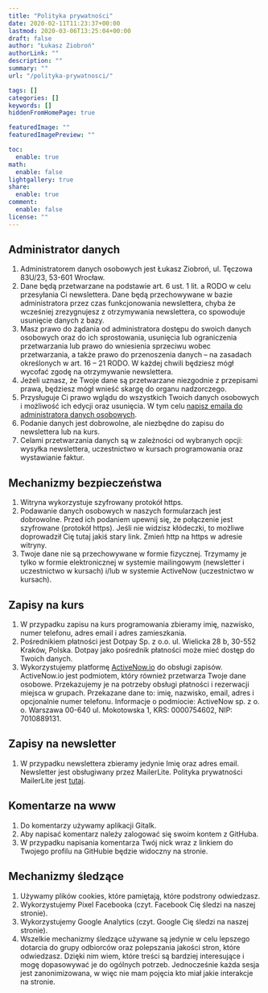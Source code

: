 ```yaml
---
title: "Polityka prywatności"
date: 2020-02-11T11:23:37+00:00
lastmod: 2020-03-06T13:25:04+00:00
draft: false
author: "Łukasz Ziobroń"
authorLink: ""
description: ""
summary: ""
url: "/polityka-prywatnosci/"

tags: []
categories: []
keywords: []
hiddenFromHomePage: true

featuredImage: ""
featuredImagePreview: ""

toc:
  enable: true
math:
  enable: false
lightgallery: true
share:
  enable: true
comment:
  enable: false
license: ""
---
```


## Administrator danych

1. Administratorem danych osobowych jest Łukasz Ziobroń, ul. Tęczowa 83U/23, 53-601 Wrocław.
2. Dane będą przetwarzane na podstawie art. 6 ust. 1 lit. a RODO w celu przesyłania Ci newslettera. Dane będą przechowywane w bazie administratora przez czas funkcjonowania newslettera, chyba że wcześniej zrezygnujesz z otrzymywania newslettera, co spowoduje usunięcie danych z bazy.
3. Masz prawo do żądania od administratora dostępu do swoich danych osobowych oraz do ich sprostowania, usunięcia lub ograniczenia przetwarzania lub prawo do wniesienia sprzeciwu wobec przetwarzania, a także prawo do przenoszenia danych – na zasadach określonych w art. 16 – 21 RODO. W każdej chwili będziesz mógł wycofać zgodę na otrzymywanie newslettera.
4. Jeżeli uznasz, że Twoje dane są przetwarzane niezgodnie z przepisami prawa, będziesz mógł wnieść skargę do organu nadzorczego.
5. Przysługuje Ci prawo wglądu do wszystkich Twoich danych osobowych i możliwość ich edycji oraz usunięcia. W tym celu [napisz emaila do administratora danych osobowych][mail-Lukasz].
6. Podanie danych jest dobrowolne, ale niezbędne do zapisu do newslettera lub na kurs.
7. Celami przetwarzania danych są w zależności od wybranych opcji: wysyłka newslettera, uczestnictwo w kursach programowania oraz wystawianie faktur.

## Mechanizmy bezpieczeństwa

1. Witryna wykorzystuje szyfrowany protokół https.
2. Podawanie danych osobowych w naszych formularzach jest dobrowolne. Przed ich podaniem upewnij się, że połączenie jest szyfrowane (protokół https). Jeśli nie widzisz kłódeczki, to możliwe doprowadził Cię tutaj jakiś stary link. Zmień http na https w adresie witryny.
3. Twoje dane nie są przechowywane w formie fizycznej. Trzymamy je tylko w formie elektronicznej w systemie mailingowym (newsletter i uczestnictwo w kursach) i/lub w systemie ActiveNow (uczestnictwo w kursach).

## Zapisy na kurs

1. W przypadku zapisu na kurs programowania zbieramy imię, nazwisko, numer telefonu, adres email i adres zamieszkania.
2. Pośrednikiem płatności jest Dotpay Sp. z o.o. ul. Wielicka 28 b, 30-552 Kraków, Polska. Dotpay jako pośrednik płatności może mieć dostęp do Twoich danych.
3. Wykorzystujemy platformę [ActiveNow.io][active-now-io] do obsługi zapisów. ActiveNow.io jest podmiotem, który również przetwarza Twoje dane osobowe. Przekazujemy je na potrzeby obsługi płatności i rezerwacji miejsca w grupach. Przekazane dane to: imię, nazwisko, email, adres i opcjonalnie numer telefonu. Informacje o podmiocie: ActiveNow sp. z o. o. Warszawa 00-640 ul. Mokotowska 1, KRS: 0000754602, NIP: 7010889131.

## Zapisy na newsletter

1. W przypadku newslettera zbieramy jedynie Imię oraz adres email. Newsletter jest obsługiwany przez MailerLite. Polityka prywatności MailerLite jest [tutaj][mailer-lite].

## Komentarze na www

1. Do komentarzy używamy aplikacji Gitalk.
2. Aby napisać komentarz należy zalogować się swoim kontem z GitHuba.
3. W przypadku napisania komentarza Twój nick wraz z linkiem do Twojego profilu na GitHubie będzie widoczny na stronie.

## Mechanizmy śledzące

1. Używamy plików cookies, które pamiętają, które podstrony odwiedzasz.
2. Wykorzystujemy Pixel Facebooka (czyt. Facebook Cię śledzi na naszej stronie).
3. Wykorzystujemy Google Analytics (czyt. Google Cię śledzi na naszej stronie).
4. Wszelkie mechanizmy śledzące używane są jedynie w celu lepszego dotarcia do grupy odbiorców oraz polepszania jakości stron, które odwiedzasz. Dzięki nim wiem, które treści są bardziej interesujące i mogę dopasowywać je do ogólnych potrzeb. Jednocześnie każda sesja jest zanonimizowana, w więc nie mam pojęcia kto miał jakie interakcje na stronie.

 [mail-Lukasz]: mailto:lukasz@coders.school
 [active-now-io]: https://activenow.io/
 [mailer-lite]: https://www.mailerlite.com/legal/privacy-policy